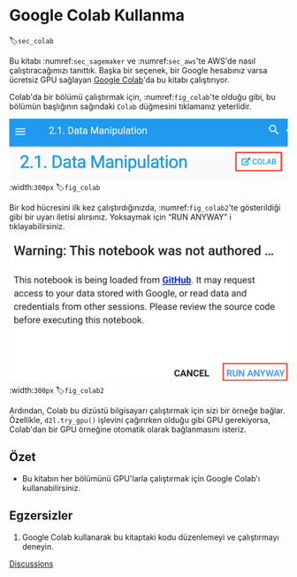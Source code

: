 # Google Colab Kullanma
:label:`sec_colab`

Bu kitabı :numref:`sec_sagemaker` ve :numref:`sec_aws`'te AWS'de nasıl çalıştıracağımızı tanıttık. Başka bir seçenek, bir Google hesabınız varsa ücretsiz GPU sağlayan [Google Colab](https://colab.research.google.com/)'da bu kitabı çalıştırıyor. 

Colab'da bir bölümü çalıştırmak için, :numref:`fig_colab`'te olduğu gibi, bu bölümün başlığının sağındaki `Colab` düğmesini tıklamanız yeterlidir.  

![Open a section on Colab](../img/colab.png)
:width:`300px`
:label:`fig_colab`

Bir kod hücresini ilk kez çalıştırdığınızda, :numref:`fig_colab2`'te gösterildiği gibi bir uyarı iletisi alırsınız. Yoksaymak için “RUN ANYWAY” i tıklayabilirsiniz. 

![The warning message for running a section on Colab](../img/colab-2.png)
:width:`300px`
:label:`fig_colab2`

Ardından, Colab bu dizüstü bilgisayarı çalıştırmak için sizi bir örneğe bağlar. Özellikle, `d2l.try_gpu()` işlevini çağırırken olduğu gibi GPU gerekiyorsa, Colab'dan bir GPU örneğine otomatik olarak bağlanmasını isteriz. 

## Özet

* Bu kitabın her bölümünü GPU'larla çalıştırmak için Google Colab'ı kullanabilirsiniz.

## Egzersizler

1. Google Colab kullanarak bu kitaptaki kodu düzenlemeyi ve çalıştırmayı deneyin.

[Discussions](https://discuss.d2l.ai/t/424)
